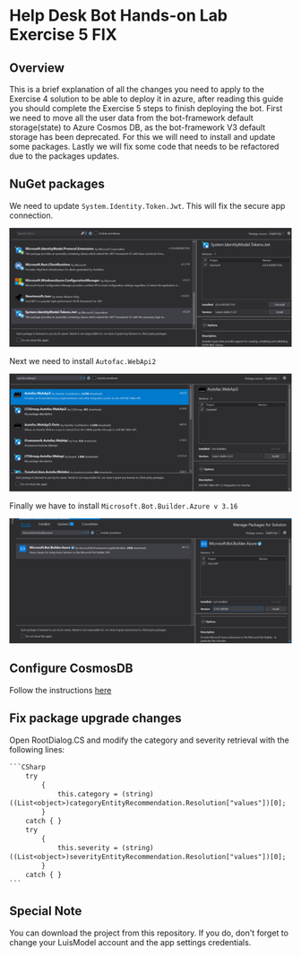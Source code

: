 # Help Desk Bot Hands-on Lab Exercise 5 FIX

## Overview

This is a brief explanation of all the changes you need to apply to the Exercise 4 solution to be able to deploy it in azure, after reading this guide you should complete the Exercise 5 steps to finish deploying the bot.
First we need to move all the user data from the bot-framework default storage(state) to Azure Cosmos DB, as the bot-framework V3 default storage has been deprecated. For this we will need to install and update some packages.
Lastly we will fix some code that needs to be refactored due to the packages updates.


## NuGet packages

We need to update `System.Identity.Token.Jwt`. This will fix the secure app connection.

![token](https://github.com/ParadoxARG/ParadoxARG-Operation-Max_Ex5-Fix/blob/master/Images/token.png)

Next we need to install `Autofac.WebApi2`

![autofac](https://github.com/ParadoxARG/ParadoxARG-Operation-Max_Ex5-Fix/blob/master/Images/autofac.png)

Finally we have to install `Microsoft.Bot.Builder.Azure v 3.16`

![azure](https://github.com/ParadoxARG/ParadoxARG-Operation-Max_Ex5-Fix/blob/master/Images/azure.png)

## Configure CosmosDB

Follow the instructions [here](https://chatbotslife.com/managing-state-and-logging-chat-history-in-microsoft-bot-framework-aeb330c688c5)

## Fix package upgrade changes

Open RootDialog.CS and modify the category and severity retrieval with the following lines:

	```CSharp
		try
			{
				this.category = (string)((List<object>)categoryEntityRecommendation.Resolution["values"])[0];
			}
		catch { }
		try
			{
				this.severity = (string)((List<object>)severityEntityRecommendation.Resolution["values"])[0];
			}
		catch { }
    ```
	
## Special Note

You can download the project from this repository. If you do, don't forget to change your LuisModel account and the app settings credentials.